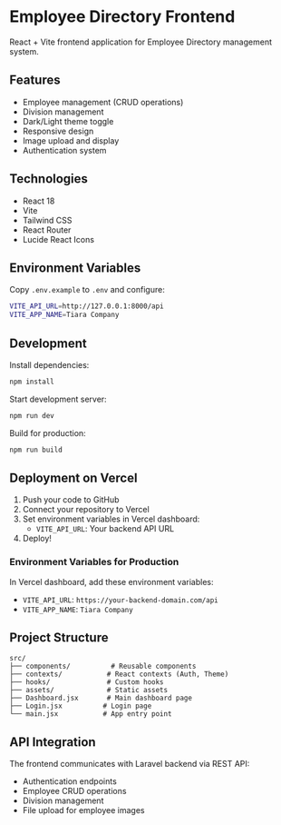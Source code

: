 # Employee Directory Frontend

React + Vite frontend application for Employee Directory management system.

## Features

- Employee management (CRUD operations)
- Division management
- Dark/Light theme toggle
- Responsive design
- Image upload and display
- Authentication system

## Technologies

- React 18
- Vite
- Tailwind CSS
- React Router
- Lucide React Icons

## Environment Variables

Copy `.env.example` to `.env` and configure:

```bash
VITE_API_URL=http://127.0.0.1:8000/api
VITE_APP_NAME=Tiara Company
```

## Development

Install dependencies:
```bash
npm install
```

Start development server:
```bash
npm run dev
```

Build for production:
```bash
npm run build
```

## Deployment on Vercel

1. Push your code to GitHub
2. Connect your repository to Vercel
3. Set environment variables in Vercel dashboard:
   - `VITE_API_URL`: Your backend API URL
4. Deploy!

### Environment Variables for Production

In Vercel dashboard, add these environment variables:
- `VITE_API_URL`: `https://your-backend-domain.com/api`
- `VITE_APP_NAME`: `Tiara Company`

## Project Structure

```
src/
├── components/          # Reusable components
├── contexts/           # React contexts (Auth, Theme)
├── hooks/              # Custom hooks
├── assets/             # Static assets
├── Dashboard.jsx       # Main dashboard page
├── Login.jsx          # Login page
└── main.jsx           # App entry point
```

## API Integration

The frontend communicates with Laravel backend via REST API:
- Authentication endpoints
- Employee CRUD operations
- Division management
- File upload for employee images
